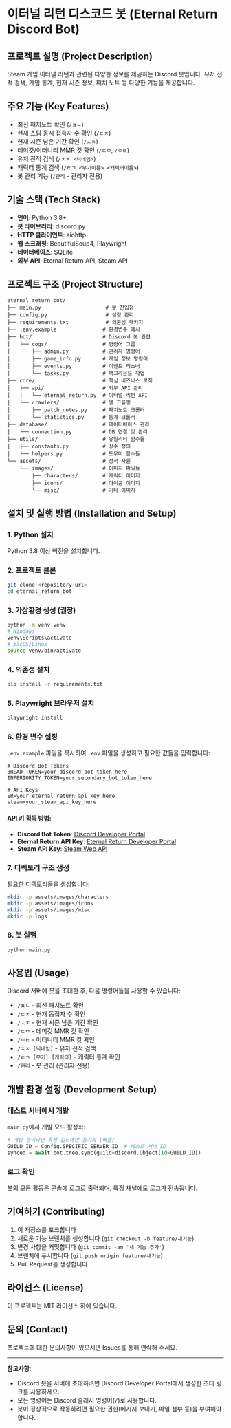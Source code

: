 # 이터널 리턴 디스코드 봇 (Eternal Return Discord Bot)

## 프로젝트 설명 (Project Description)

Steam 게임 이터널 리턴과 관련된 다양한 정보를 제공하는 Discord 봇입니다. 유저 전적 검색, 게임 통계, 현재 시즌 정보, 패치 노트 등 다양한 기능을 제공합니다.

## 주요 기능 (Key Features)

- 최신 패치노트 확인 (`/ㅍㄴ`)
- 현재 스팀 동시 접속자 수 확인 (`/ㄷㅈ`)
- 현재 시즌 남은 기간 확인 (`/ㅅㅈ`)
- 데미갓/이터니티 MMR 컷 확인 (`/ㄷㅁ`, `/ㅇㅌ`)
- 유저 전적 검색 (`/ㅈㅈ <닉네임>`)
- 캐릭터 통계 검색 (`/ㅌㄱ <무기이름> <캐릭터이름>`)
- 봇 관리 기능 (`/관리` - 관리자 전용)

## 기술 스택 (Tech Stack)

- **언어**: Python 3.8+
- **봇 라이브러리**: discord.py
- **HTTP 클라이언트**: aiohttp
- **웹 스크래핑**: BeautifulSoup4, Playwright
- **데이터베이스**: SQLite
- **외부 API**: Eternal Return API, Steam API

## 프로젝트 구조 (Project Structure)

```
eternal_return_bot/
├── main.py                     # 봇 진입점
├── config.py                   # 설정 관리
├── requirements.txt            # 의존성 패키지
├── .env.example               # 환경변수 예시
├── bot/                       # Discord 봇 관련
│   └── cogs/                  # 명령어 그룹
│       ├── admin.py           # 관리자 명령어
│       ├── game_info.py       # 게임 정보 명령어
│       ├── events.py          # 이벤트 리스너
│       └── tasks.py           # 백그라운드 작업
├── core/                      # 핵심 비즈니스 로직
│   ├── api/                   # 외부 API 관리
│   │   └── eternal_return.py  # 이터널 리턴 API
│   └── crawlers/              # 웹 크롤링
│       ├── patch_notes.py     # 패치노트 크롤러
│       └── statistics.py      # 통계 크롤러
├── database/                  # 데이터베이스 관리
│   └── connection.py          # DB 연결 및 관리
├── utils/                     # 유틸리티 함수들
│   ├── constants.py           # 상수 정의
│   └── helpers.py             # 도우미 함수들
└── assets/                    # 정적 자원
    └── images/                # 이미지 파일들
        ├── characters/        # 캐릭터 이미지
        ├── icons/             # 아이콘 이미지
        └── misc/              # 기타 이미지
```

## 설치 및 실행 방법 (Installation and Setup)

### 1. Python 설치

Python 3.8 이상 버전을 설치합니다.

### 2. 프로젝트 클론

```bash
git clone <repository-url>
cd eternal_return_bot
```

### 3. 가상환경 생성 (권장)

```bash
python -m venv venv
# Windows
venv\Scripts\activate
# macOS/Linux
source venv/bin/activate
```

### 4. 의존성 설치

```bash
pip install -r requirements.txt
```

### 5. Playwright 브라우저 설치

```bash
playwright install
```

### 6. 환경 변수 설정

`.env.example` 파일을 복사하여 `.env` 파일을 생성하고 필요한 값들을 입력합니다:

```env
# Discord Bot Tokens
BREAD_TOKEN=your_discord_bot_token_here
INFERIORITY_TOKEN=your_secondary_bot_token_here

# API Keys
ER=your_eternal_return_api_key_here
steam=your_steam_api_key_here
```

#### API 키 획득 방법:

- **Discord Bot Token**: [Discord Developer Portal](https://discord.com/developers/applications)
- **Eternal Return API Key**: [Eternal Return Developer Portal](https://developer.eternalreturn.io/)
- **Steam API Key**: [Steam Web API](https://steamcommunity.com/dev/apikey)

### 7. 디렉토리 구조 생성

필요한 디렉토리들을 생성합니다:

```bash
mkdir -p assets/images/characters
mkdir -p assets/images/icons
mkdir -p assets/images/misc
mkdir -p logs
```

### 8. 봇 실행

```bash
python main.py
```

## 사용법 (Usage)

Discord 서버에 봇을 초대한 후, 다음 명령어들을 사용할 수 있습니다:

- `/ㅍㄴ` - 최신 패치노트 확인
- `/ㄷㅈ` - 현재 동접자 수 확인
- `/ㅅㅈ` - 현재 시즌 남은 기간 확인
- `/ㄷㅁ` - 데미갓 MMR 컷 확인
- `/ㅇㅌ` - 이터니티 MMR 컷 확인
- `/ㅈㅈ [닉네임]` - 유저 전적 검색
- `/ㅌㄱ [무기] [캐릭터]` - 캐릭터 통계 확인
- `/관리` - 봇 관리 (관리자 전용)

## 개발 환경 설정 (Development Setup)

### 테스트 서버에서 개발

`main.py`에서 개발 모드 활성화:

```python
# 개발 중이라면 특정 길드에만 동기화 (빠름)
GUILD_ID = Config.SPECIFIC_SERVER_ID  # 테스트 서버 ID
synced = await bot.tree.sync(guild=discord.Object(id=GUILD_ID))
```

### 로그 확인

봇의 모든 활동은 콘솔에 로그로 출력되며, 특정 채널에도 로그가 전송됩니다.

## 기여하기 (Contributing)

1. 이 저장소를 포크합니다
2. 새로운 기능 브랜치를 생성합니다 (`git checkout -b feature/새기능`)
3. 변경 사항을 커밋합니다 (`git commit -am '새 기능 추가'`)
4. 브랜치에 푸시합니다 (`git push origin feature/새기능`)
5. Pull Request를 생성합니다

## 라이선스 (License)

이 프로젝트는 MIT 라이선스 하에 있습니다.

## 문의 (Contact)

프로젝트에 대한 문의사항이 있으시면 Issues를 통해 연락해 주세요.

---

**참고사항**:

- Discord 봇을 서버에 초대하려면 Discord Developer Portal에서 생성한 초대 링크를 사용하세요.
- 모든 명령어는 Discord 슬래시 명령어(`/`)로 사용합니다.
- 봇이 정상적으로 작동하려면 필요한 권한(메시지 보내기, 파일 첨부 등)을 부여해야 합니다.
